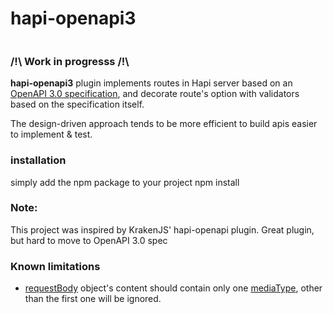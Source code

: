 # hapi-openapi3
[![<gdelpu>](https://circleci.com/gh/gdelpu/hapi-openapi3.svg?style=shield)](https://app.circleci.com/pipelines/github/gdelpu/hapi-openapi3?branch=master)
### /!\ Work in progresss /!\
**hapi-openapi3** plugin implements routes in  Hapi server based on an [OpenAPI 3.0 specification](https://swagger.io/specification/), and decorate route's option with validators based on the specification itself.

The design-driven approach tends to be more efficient to build apis easier to implement & test. 
### installation
simply add the npm package to your project
npm install 
### Note:
This project was inspired by KrakenJS' hapi-openapi plugin. Great plugin, but hard to move to OpenAPI 3.0 spec
### Known limitations
- [requestBody](https://swagger.io/specification/#requestBodyObject) object's content should contain only one [mediaType](https://swagger.io/specification/#mediaTypeObject), other than the first one will be ignored.
